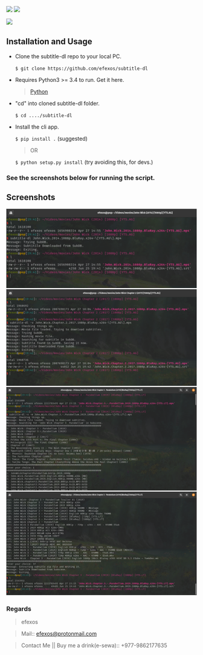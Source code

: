 ![](https://img.shields.io/badge/efexos-subtitle--dl-brightgreen)
![](https://img.shields.io/badge/version-1.0.0-purple)

![](https://img.shields.io/badge/-Python-blueviolet)

## Installation and Usage
   - Clone the subtitle-dl repo to your local PC.
      
      `$ git clone https://github.com/efexos/subtitle-dl`

   - Requires Python3 >= 3.4 to run. Get it here.
      > [Python](https://www.python.org/downloads/)

   - "cd" into cloned subtitle-dl folder.

      `$ cd ..../subtitle-dl`

   - Install the cli app.

      `$ pip install .` (suggested)
      
      > OR
      
      `$ python setup.py install` (try avoiding this, for devs.)

### See the screenshots below for running the script.

## Screenshots
![no options auto](https://github.com/efexos/subtitle-dl/blob/master/images/1.png?raw=true)
![verbose option](https://github.com/efexos/subtitle-dl/blob/master/images/2.png?raw=true)
![manual option](https://github.com/efexos/subtitle-dl/blob/master/images/3.png?raw=true)
![manual option](https://github.com/efexos/subtitle-dl/blob/master/images/4.png?raw=true)

### Regards
   > efexos

   > Mail:: efexos@protonmail.com

   > Contact Me || Buy me a drink(e-sewa):: +977-9862177635 

